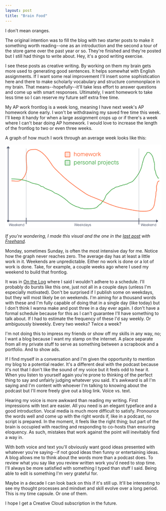 ```yaml
---
layout: post
title: "Brain Food"
---
```


I don't mean oranges.

The original intention was to fill the blog with two starter posts to make it something worth reading--one as an introduction and the second a tour of the store game over the past year or so.
They're finished and they're posted but I still had things to write about.
Hey, it's a good writing exercise.

I see these posts as creative writing.
By working on them my brain gets more used to generating good sentences.
It helps somewhat with English assignments.
If I want some real improvement I'll insert some sophistication here and there to make scholarly vocabulary and structure commonplace in my brain.
That means--hopefully--it'll take less effort to answer questions and come up with smart responses.
Ultimately, I want homework to take less time so I can reserve my future self extra free time.

My AP work frontlog is a week long, meaning I have next week's AP homework done early.
I won't be withdrawing my saved free time this week.
I'll keep it handy for when a large assignment crops up or if there's a week where I can't bear doing AP homework.
I would love to increase the length of the frontlog to two or even three weeks.

A graph of how much I work through an average week looks like this:

![Graph of work over a week][graph]

*If you're wondering, I made this visual and the one in the [last post][lastPost] with [Freehand][freehand].*

Monday, sometimes Sunday, is often the most intensive day for me.
Notice how the graph never reaches zero.
The average day has at least a little work in it.
Weekends are unpredictable. Either no work is done or a lot of work is done.
Take, for example, a couple weeks ago where I used my weekend to build that frontlog.

It was in [On the Log][firstPost] where I said I wouldn't adhere to a schedule.
I'll probably do bursts like this one, just not all in a couple days (unless I'm especially motivated).
Don't be surprised if I publish some on weekdays, but they will most likely be on weekends.
I'm aiming for a thousand words with these and I'm fully capable of doing that in a single day (like today) but I don't think I wanna make and post three in a day ever again.
I don't have a formal schedule because for this as I can't guarantee I'll have something to talk about. If I had to estimate the frequency of these I'd say weekly. 
Or ambiguously biweekly.
Every two weeks?
Twice a week?

I'm not doing this to impress my friends or show off my skills in any way, no; I want a blog because I want my stamp on the internet.
A place separate from all my private stuff to serve as something between a scrapbook and a portfolio.
And to show ads.

If I find myself in a conversation and I'm given the opportunity to mention my blog to a potential reader.
It's a different deal with the podcast because it's not that I don't like the sound of my voice but it feels odd to hear it.
When you listen to yourself again you're prone to thinking of the perfect thing to say and unfairly judging whatever you said.
It's awkward is all I'm saying and I'm content with whoever I'm talking to knowing about the podcast but I'll more freely give out a blog link.
Voice vs. text.

Hearing my voice is more awkward than reading my writing.
First impressions with text are easier.
All you need is an elegant typeface and a good introduction.
Vocal media is much more difficult to satisfy.
Pronounce the words well and come up with the right words if, like in a podcast, no script is prepared.
In the moment, it feels like the right thing; but part of the brain is occupied with reacting and responding to co-hosts than ensuring eloquency.
As such, mistakes that work against the point will inevitably find a way in.

With both voice and text you'll obviously want good ideas presented with whatever you're saying--if not good ideas then funny or entertaining ideas.
A blog allows me to think about the words more than a podcast does.
To review what you say like you review written work you'd need to stop time.
I'll always be more satisfied with something I typed than stuff I said.
Being able to edit is something I'm very grateful for.

Maybe in a decade I can look back on this if it's still up.
It'll be interesting to see my thought processes and mindset and skill evolve over a long period.
This is my time capsule.
Or one of them.

I hope I get a Creative Cloud subscription in the future.

[graph]: /assets/images/workGraph.png
[freehand]: https://www.invisionapp.com/freehand
[firstPost]: /2021/02/27/on-the-log.html
[lastPost]: /2021/02/27/supermarket-scramble.html